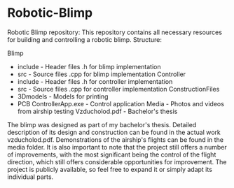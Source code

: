 # Robotic-Blimp
Robotic Blimp repository: This repository contains all necessary resources for building and controlling a robotic blimp. Structure:

Blimp 
  - include - Header files .h for blimp implementation
  - src - Source files .cpp for blimp implementation
Controller 
  - include - Header files .h for controller implementation
  - src - Source files .cpp for controller implementation
ConstructionFiles
  - 3Dmodels - Models for printing
  - PCB
ControllerApp.exe - Control application
Media - Photos and videos from airship testing
Vzducholod.pdf - Bachelor's thesis

The blimp was designed as part of my bachelor's thesis. Detailed description of its design and construction can be found in the actual work vzducholod.pdf. Demonstrations of the airship's flights can be found in the media folder. It is also important to note that the project still offers a number of improvements, with the most significant being the control of the flight direction, which still offers considerable opportunities for improvement. The project is publicly available, so feel free to expand it or simply adapt its individual parts.